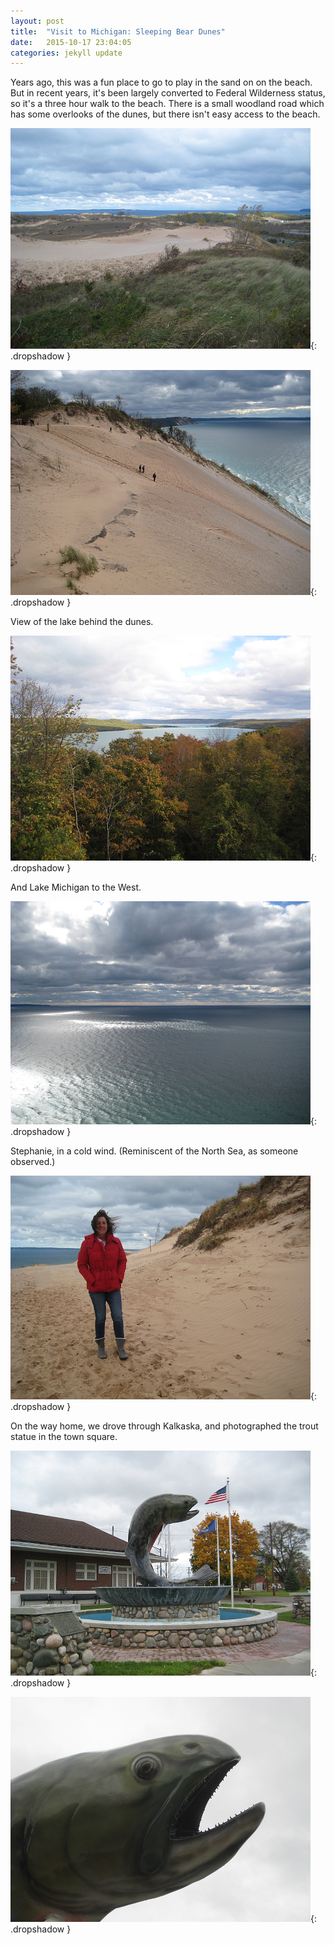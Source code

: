 ```yaml
---
layout: post
title:  "Visit to Michigan: Sleeping Bear Dunes"
date:   2015-10-17 23:04:05
categories: jekyll update
---
```

Years ago, this was a fun place to go to play in the sand on on the beach.  But in recent years, it's been largely converted to Federal Wilderness status, so it's a three hour walk to the beach.   There is a small woodland road which has some overlooks of the dunes, but there isn't easy access to the beach.

![Dunes](/images/2015-10-16_sleeping_bear_dunes/dunes1.png){: .dropshadow }  

![Dunes](/images/2015-10-16_sleeping_bear_dunes/dunes2.png){: .dropshadow }  

View of the lake behind the dunes.

![Lake](/images/2015-10-16_sleeping_bear_dunes/lake_behind_dunes.png){: .dropshadow }  

And Lake Michigan to the West.

![Lake and clouds](/images/2015-10-16_sleeping_bear_dunes/lake_michigan.png){: .dropshadow }  

Stephanie, in a cold wind.  (Reminiscent of the North Sea, as someone observed.)

![Woman standing on the dunes in the wind](/images/2015-10-16_sleeping_bear_dunes/stephanie_on_dunes.png){: .dropshadow }  

On the way home, we drove through Kalkaska, and photographed the trout statue in the town square.

![Fish statue](/images/2015-10-16_sleeping_bear_dunes/kalkaska_fish1.png){: .dropshadow }  

![Details of fish statue](/images/2015-10-16_sleeping_bear_dunes/kalkaska_fish2.png){: .dropshadow }  

